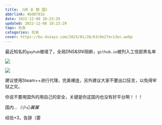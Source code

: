 ```yaml
---
title: 《闭 关 锁 国》
abbrlink: 4bd8701b
date: 2022-12-08 10:23:29
updated: 2022-12-08 10:23:29
tags: 社会
categories: 社会
cover: https://bu.dusays.com/2023/01/20/63c9e27ec13ec.webp
---
```


最近知名的`gayhub`被墙了，全局DNS&SNI阻断，`github.io`被列入工信部黑名单

![](https://bu.dusays.com/2023/01/20/63ca12026de64.webp)

![](https://bu.dusays.com/2023/01/20/63ca120355ec4.webp)

建议使用Steam++进行代理，完美裸连，另外建议大家不要出口狂言，以免得牢狱之灾。

你说不要用国外的用自己的安全，关键是你这国内也没有好平台啊！！！

国内...*（小心翼翼*

经验+3，告辞（雾